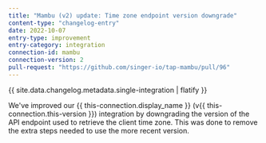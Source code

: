 ```yaml
---
title: "Mambu (v2) update: Time zone endpoint version downgrade"
content-type: "changelog-entry"
date: 2022-10-07
entry-type: improvement
entry-category: integration
connection-id: mambu
connection-version: 2
pull-request: "https://github.com/singer-io/tap-mambu/pull/96"
---
```

{{ site.data.changelog.metadata.single-integration | flatify }}

We've improved our {{ this-connection.display_name }} (v{{ this-connection.this-version }}) integration by downgrading the version of the API endpoint used to retrieve the client time zone. This was done to remove the extra steps needed to use the more recent version.
